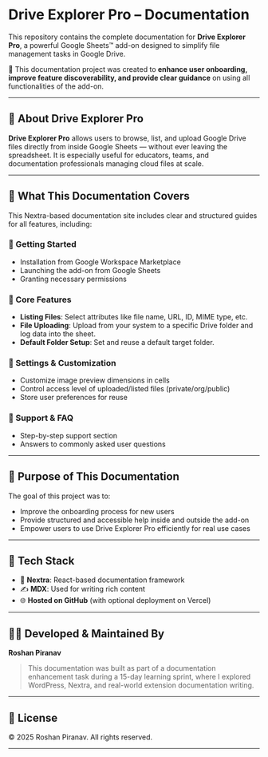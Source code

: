 # Drive Explorer Pro – Documentation

This repository contains the complete documentation for **Drive Explorer Pro**, a powerful Google Sheets™ add-on designed to simplify file management tasks in Google Drive.

📘 This documentation project was created to **enhance user onboarding, improve feature discoverability, and provide clear guidance** on using all functionalities of the add-on.

---

## 🧠 About Drive Explorer Pro

**Drive Explorer Pro** allows users to browse, list, and upload Google Drive files directly from inside Google Sheets — without ever leaving the spreadsheet. It is especially useful for educators, teams, and documentation professionals managing cloud files at scale.

---

## 📌 What This Documentation Covers

This Nextra-based documentation site includes clear and structured guides for all features, including:

### 🔹 Getting Started
- Installation from Google Workspace Marketplace
- Launching the add-on from Google Sheets
- Granting necessary permissions

### 🔹 Core Features
- **Listing Files**: Select attributes like file name, URL, ID, MIME type, etc.
- **File Uploading**: Upload from your system to a specific Drive folder and log data into the sheet.
- **Default Folder Setup**: Set and reuse a default target folder.

### 🔹 Settings & Customization
- Customize image preview dimensions in cells
- Control access level of uploaded/listed files (private/org/public)
- Store user preferences for reuse

### 🔹 Support & FAQ
- Step-by-step support section
- Answers to commonly asked user questions

---

## 🎯 Purpose of This Documentation

The goal of this project was to:
- Improve the onboarding process for new users
- Provide structured and accessible help inside and outside the add-on
- Empower users to use Drive Explorer Pro efficiently for real use cases

---

## 🚀 Tech Stack

- 🧩 **Nextra**: React-based documentation framework
- ✍️ **MDX**: Used for writing rich content
- 🌐 **Hosted on GitHub** (with optional deployment on Vercel)

---

## 👨‍💻 Developed & Maintained By

**Roshan Piranav**

> This documentation was built as part of a documentation enhancement task during a 15-day learning sprint, where I explored WordPress, Nextra, and real-world extension documentation writing.

---

## 📄 License

© 2025 Roshan Piranav. All rights reserved.

---

